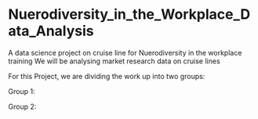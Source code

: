 # Nuerodiversity_in_the_Workplace_Data_Analysis
A data science project on cruise line for Nuerodiversity in the workplace training
We will be analysing market research data on cruise lines

For this Project, we are dividing the work up into two groups:

Group 1:

Group 2:
